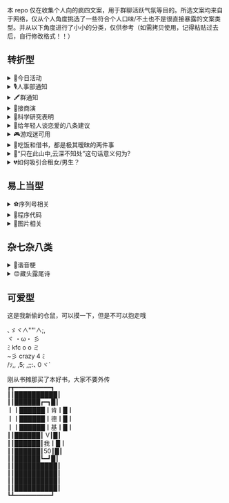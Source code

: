 本 repo 仅在收集个人向的疯四文案，用于群聊活跃气氛等目的。所选文案均来自于网络，仅从个人角度挑选了一些符合个人口味/不土也不是很直接暴露的文案类型。并从以下角度进行了小小的分类，仅供参考（如需拷贝使用，记得粘贴过去后，自行修改格式！！）

## 转折型

<details><summary>💙今日活动</summary>

<p>

今天三个活动:<br>1. 有劳斯莱斯的家人,可登录劳斯莱斯APP选择中国界面，滑动页面有一个活动,填写手机号码,送飞天茅台53度1支。<br>2. 保时捷车主公众号左下角点进去上传行驶证上的车架号就能抽奖，奖品最低300京东卡，部分群友有保时捷的可以领一下。<br>3. 没有劳斯莱斯和保时捷的同学，打开肯德基APP，因为今天是疯狂星期四。

</p>

</details>

<details><summary>🎙️人事部通知</summary>

<p>

人事部通知️<br>由于天气恶劣，气象台发布高温红色预警信号，考虑到公司员工出行防晒安全，公司经研究下达以下通知，请各部门通知各同事：<br>去肯德基吃疯狂星期四的同事带好伞具注意安全！

</p>

</details>

<details><summary>🖍️群通知</summary>

<p>

群通知：由于天气恶劣，气象台发暴雨橙色预警信号，考虑到路面积水和出行安全，群管委经研究下达以下通知：请各位去肯德基参加疯狂星期四的群员带好雨具注意安全，回来的时候帮我带杯大杯冰可乐和一个汉堡谢谢

  </p>

</details>

<details><summary>🙋接商演</summary>

<p>

  接商演： 1.商场演出150 2.兼职带课220 3.酒吧演出700 4.明星巡演伴舞900 5.艺人编舞1500 6.KFC代吃52 目前只接6，因为别的不会
  
</p>

</details>

<details><summary>🤎科学研究表明</summary>

<p>

人一但有了爱情，智商情商都会提高95% ，烦恼也会消失95%。但问题来了 爱情从哪里来？科学家却不肯说，只留下了一串奇怪的符号：KFC Crazy Thursday。

</p>

</details>

<details><summary>🖤给年轻人谈恋爱的八条建议</summary>

<p>

1.谈恋爱首先要找你爱的，如果结婚就要找爱你的<br>2.千万别输在“等”这个字身上<br>3.永远留住30%的神秘<br>4.不要低估任何一个人<br>5.别把没教养当做有气场<br>6.谈恋爱可以穷，结婚不可以<br>7.谈恋爱一定要自由<br>8.v50请我吃肯德基疯狂星期四<br>9.牢记第8条，前7条也可以试试

</p>

</details>

<details><summary>🎮游戏迷可用</summary>

<p>

插播一条广告：<br>Apex刷双锤骷髅海<br>清空赛季通行证<br>代练帮上大师<br>身法教学<br>LOL80胜率上大师<br>上中下野辅五位置意识教学<br>艾尔登法环全收集<br>100小时白金<br>CSGO上全球精英<br>dota2冠绝<br>农药大小国标<br>原神风神瞳岩神瞳雷神瞳，突破材料收集<br>这些都不接<br>接肯德基疯狂星期四代吃

</p>

</details>

<details><summary>🧡吃饭和借书，都是极其暧昧的两件事</summary>

<p>

吃饭和借书，都是极其暧昧的两件事，一借一还，一请一去，情份就这么结下了。——钱钟书

近些日子很少来群里聊天了，心里觉得和群友们都生分了不少。就觉得应该拉进一些和群友们的关系。但这话总得有个头，翻来覆去却是不知该说些什么。便借着钱先生的这句话起个头。不如这样，我借你们几本书看，你们请我吃些饭，这样也算是缓和了我与各位的关系。

不过我也清楚，隔着层网络，终究是有太多不便。不如这样，我与诸位说几本书名，您们直接上网搜，您们诸位赠我些钱财，请我去吃些。恰好今日星期四，不如您们诸位V我50，我去吃个疯狂星期四。

</p>

</details>

<details><summary>📖“只在此山中,云深不知处”这句话意义何为?</summary>

<p>

不见其高的山峰上,岁月悠长。那天,笠云捧着一本书问道不见岳。不见岳看着茫茫云海,畅言:“身在山中,却不知于何处,因白云遮住了双眼,正如"“正如人世,处于悲欢之人往往追求自己的幸福,却不知自己正身于福中。”明白其意的笠云笑着抢答,两人的答案竟不谋而合。相视一笑,不见岳又问道:“那,何为幸福?”笠云低头看书,浅笑道: “幸福便是9.9两根的无骨鸡柳,便是19.9的上校鸡块,肯德基疯狂星期四,给你不一样的幸福。肯德基疯狂星期四,v我50,给我幸福

</p>

</details>

<details><summary>💔如何吸引合租女/男生？</summary>

<p>

> **Note**
> 性别可自行修改，仅提供模版参考

1、找一个夜里假装打电话，电话内容大约是要跟异地恋的女人分手，做暴怒痛苦状，声音要大，要让她听到。<br>2、过后几天装作若无其事，展现男人的刚毅。<br>3、找一天夜里，喝点酒回去(别真喝醉了)然后在客厅装醉，弄出点动静让她知道，最好能骗她出来扶下你，考验你演技的时候到了，扮演好一个痴情失恋男人的角色!<br>4、用清醒的思维演绎酒醉后故作清醒的表现，含糊不清又颇有礼貌的请她为你倒杯水。<br>5、甭客气,接水的时候把杯子直接掉地上去。<br>6、等她先蹲下或者弯腰去捡杯子的时候，抢着去捡,这个时候尝试去做部分身体接触，借此机会试探对方反应，以备下次行动方案。<br>7、第二天早点醒,注意隔壁动静,在她出房间的时候也出去，这个时候的你只能穿一条裤衩。在确认她已经看到你之后赶紧尴尬而略带歉意的回屋。<br>8、找个机会请她吃饭，表示愧疚与感谢。<br>9、最关键的一步来了，今天是疯狂星期四，请我吃肯德基，教你下一步骤

</p>

</details>

## 易上当型

<details><summary>⚽️序列号相关</summary>

<p>

我有朋友去 Adobe 上班了，他跟我说好多软件其实不用花钱，输入内部的序列号就可以免费用正版 Photoshop 2022。我把 Key 分享有缘人：JT-KDJ-FKXQS-VW50
> **Note**
> 注意此处Key不要过于明显。比如这里采取了全中文缩写，以防第一时间暴露kfc，你也可以换其他缩写进行最大程度的隐藏替换

</p>

</details>

<details><summary>🏀程序代码</summary>

<p>

大佬们，我是一个小白，今天一运行电脑就出现了这个 java.lang.StackOverflowError: Today Thu, KDJ vme 5¥0，不知道怎么办了，重启项目和电脑都没办法解决，希望有好心人帮忙解决一下。

</p>

</details>

<details><summary>🐶图片相关</summary>

<p>

![图源网络](https://user-images.githubusercontent.com/39793568/184060659-1ceb296e-7704-4152-ad0d-cf3efd07a1dc.JPG)

<img width="885" alt="image" src="https://user-images.githubusercontent.com/39793568/184063528-6e3a52b0-9f16-4265-9210-8bc277516064.png">

</p>

</details>

## 杂七杂八类

<details><summary>🐒谐音梗</summary>

<p>

一个国王叫肯，纳了一个歌姬，歌姬不老实搞小动作，背着肯大搞矿产开发，为了实现矿产垄断，歌姬把其他同行的矿井都给封了，问定什么罪？大家觉得定什么罪？
死罪。肯的姬封矿刑期死

</p>

</details>

<details><summary>😊藏头露尾诗</summary>

<p>

窗外高低辨翠微，<br>苍崖欲隐谁招我。<br>诚知远近皆三五，<br>不准拟身年六十。<br>溪山不必将钱买，<br>闲知有味心难肯。<br>楚客早闻歌凤德，<br>将坛烟草覆余基。

</p>

</details>

## 可爱型

这是我新偷的仓鼠，可以摸一下，但是不可以抱走哦

､ゞヾ∧""'∧;,<br>
ヾ   ・ω・ 彡<br>
ﾐ kfc  o  o  ミ  <br>
~彡  crazy   4   ﾐ<br>
/ｿ,, ,5; ,;;:､０ヾ`

刚从书摊那买了本好书，大家不要外传<br>
┏┳━━━━━━━━━━┓<br>
┃┃██████████┃<br>
┃┃██████┏━┓█┃<br>
┃┃██████┃肯┃█┃<br>
┃┃██████┃德┃█┃<br>
┃┃██████┃基┃█┃<br>
┃┃██████┃ V┃█┃<br>
┃┃██████┃我┃█┃<br>
┃┃██████┃50┃█┃<br>
┃┃██████┗━┛█┃<br>
┃┃██████████┃<br>
┃┃██████████┃<br>
┃┃██████████┃<br>
┃┃██████████┃ <br>
┗┻━━━━━━━━━━┛<br>
